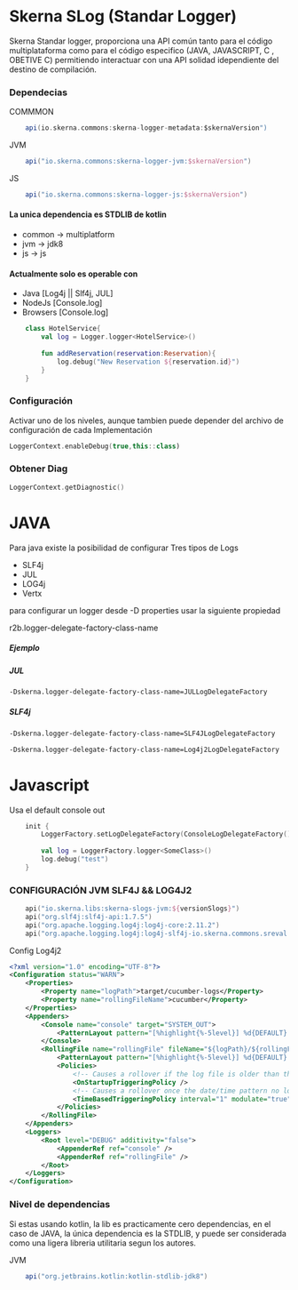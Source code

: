 # Skerna SLog (Standar Logger)

Skerna Standar logger, proporciona una API común tanto para el código multiplataforma
como para el código especifico (JAVA, JAVASCRIPT, C , OBETIVE C) permitiendo interactuar con una API solidad idependiente
del destino de compilación.

### Dependecias

COMMMON
```gradle
    api(io.skerna.commons:skerna-logger-metadata:$skernaVersion")
```
JVM
```gradle
    api("io.skerna.commons:skerna-logger-jvm:$skernaVersion")
```
JS 
```gradle
    api("io.skerna.commons:skerna-logger-js:$skernaVersion")
```


#### La unica dependencia es STDLIB de kotlin
- common -> multiplatform
- jvm    -> jdk8
- js     -> js 
#### Actualmente solo es operable con 

- Java [Log4j || Slf4j, JUL] 
- NodeJs  [Console.log]
- Browsers [Console.log]
 

```kotlin
    class HotelService{
        val log = Logger.logger<HotelService>()
        
        fun addReservation(reservation:Reservation){
            log.debug("New Reservation ${reservation.id}")
        }
    }

```
 
### Configuración
Activar uno de los niveles, aunque tambien puede depender 
del archivo de configuración de cada Implementación

```kotlin
LoggerContext.enableDebug(true,this::class)
```

### Obtener Diag
```kotlin
LoggerContext.getDiagnostic()
```


# JAVA

Para java existe la posibilidad de configurar Tres tipos de Logs
- SLF4j
- JUL
- LOG4j
- Vertx

para configurar un logger desde -D properties usar la siguiente propiedad

r2b.logger-delegate-factory-class-name

##### Ejemplo
##### JUL 
```bash
-Dskerna.logger-delegate-factory-class-name=JULLogDelegateFactory
```
##### SLF4j
```bash
-Dskerna.logger-delegate-factory-class-name=SLF4JLogDelegateFactory
```
```bash
-Dskerna.logger-delegate-factory-class-name=Log4j2LogDelegateFactory
```

# Javascript

Usa el default console out

```kotlin
    init {
        LoggerFactory.setLogDelegateFactory(ConsoleLogDelegateFactory())
        
        val log = LoggerFactory.logger<SomeClass>()
        log.debug("test")
    }

```


### CONFIGURACIÓN JVM SLF4J && LOG4J2

```kotlin
    api("io.skerna.libs:skerna-slogs-jvm:${versionSlogs}")
    api("org.slf4j:slf4j-api:1.7.5")
    api("org.apache.logging.log4j:log4j-core:2.11.2")
    api("org.apache.logging.log4j:log4j-slf4j-io.skerna.commons.sreval.impl:2.11.2")
```
Config Log4j2
```xml
<?xml version="1.0" encoding="UTF-8"?>
<Configuration status="WARN">
    <Properties>
        <Property name="logPath">target/cucumber-logs</Property>
        <Property name="rollingFileName">cucumber</Property>
    </Properties>
    <Appenders>
        <Console name="console" target="SYSTEM_OUT">
            <PatternLayout pattern="[%highlight{%-5level}] %d{DEFAULT} %c{1}.%M() - %msg%n%throwable{short.lineNumber}" />
        </Console>
        <RollingFile name="rollingFile" fileName="${logPath}/${rollingFileName}.log" filePattern="${logPath}/${rollingFileName}_%d{yyyy-MM-dd}.log">
            <PatternLayout pattern="[%highlight{%-5level}] %d{DEFAULT} %c{1}.%M() - %msg%n%throwable{short.lineNumber}" />
            <Policies>
                <!-- Causes a rollover if the log file is older than the current JVM's start time -->
                <OnStartupTriggeringPolicy />
                <!-- Causes a rollover once the date/time pattern no longer applies to the active file -->
                <TimeBasedTriggeringPolicy interval="1" modulate="true" />
            </Policies>
        </RollingFile>
    </Appenders>
    <Loggers>
        <Root level="DEBUG" additivity="false">
            <AppenderRef ref="console" />
            <AppenderRef ref="rollingFile" />
        </Root>
    </Loggers>
</Configuration>
```

### Nivel de dependencias

Si estas usando kotlin, la lib es practicamente cero dependencias,
en el caso de JAVA, la única dependencia es la STDLIB, y puede
ser considerada como una ligera libreria utilitaria  segun los autores.


JVM
```gradle
    api("org.jetbrains.kotlin:kotlin-stdlib-jdk8")
```



